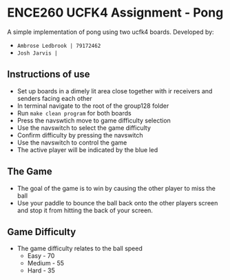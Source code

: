 # ENCE260 UCFK4 Assignment - Pong

A simple implementation of pong using two ucfk4 boards. Developed by:
- `Ambrose Ledbrook | 79172462`
- `Josh Jarvis | `

## Instructions of use
- Set up boards in a dimely lit area close together with ir receivers and
  senders facing each other
- In terminal navigate to the root of the group128 folder
- Run `make clean program` for both boards
- Press the navswtich move to game difficulty selection
- Use the navswitch to select the game difficulty
- Confirm difficulty by pressing the navswitch
- Use the navswitch to control the game
- The active player will be indicated by the blue led

## The Game
- The goal of the game is to win by causing the other player to miss the ball
- Use your paddle to bounce the ball back onto the other players screen and
  stop it from hitting the back of your screen.

## Game Difficulty
- The game difficulty relates to the ball speed
    * Easy - 70
    * Medium - 55
    * Hard - 35
